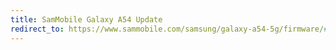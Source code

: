 ```yaml
---
title: SamMobile Galaxy A54 Update
redirect_to: https://www.sammobile.com/samsung/galaxy-a54-5g/firmware/#SM-A546E
---
```


